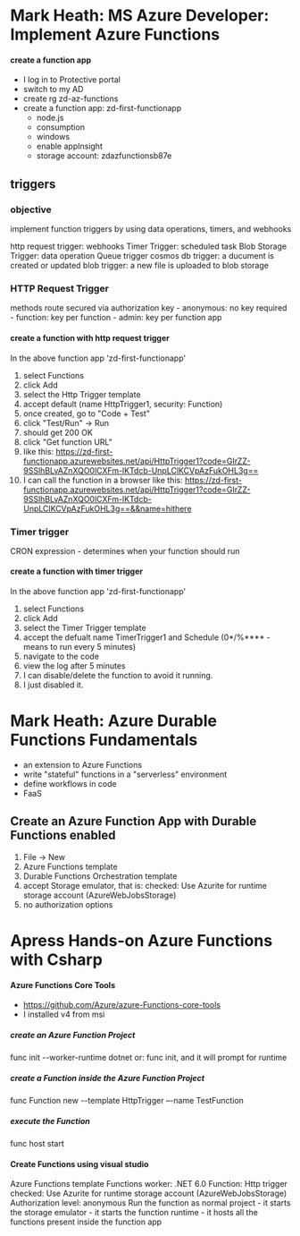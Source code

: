 # Mark Heath: MS Azure Developer: Implement Azure Functions

#### create a function app
- I log in to Protective portal
- switch to my AD
- create rg zd-az-functions
- create a function app: zd-first-functionapp
	- node.js
	- consumption
	- windows
	- enable appInsight
	- storage account: zdazfunctionsb87e


## triggers
### objective
implement function triggers by using data operations, timers, and webhooks


http request trigger: webhooks
Timer Trigger: scheduled task 
Blob Storage Trigger: data operation
Queue trigger
cosmos db trigger: a ducument is created or updated
blob trigger: a new file is uploaded to blob storage

### HTTP Request Trigger
methods
route
secured via authorization key
	- anonymous: no key required
	- function: key per function
	- admin: key per function app
#### create a function with http request trigger
In the above function app 'zd-first-functionapp'
1. select Functions
2. click Add
3. select the Http Trigger template
4. accept default (name HttpTrigger1, security: Function)
5. once created, go to "Code + Test"
6. click "Test/Run" -> Run
7. should get 200 OK
8. click "Get function URL"
9. like this: https://zd-first-functionapp.azurewebsites.net/api/HttpTrigger1?code=GIrZZ-9SSlhBLvAZnXQO0lCXFm-lKTdcb-UnpLClKCVpAzFukOHL3g==
10. I can call the function in a browser like this: https://zd-first-functionapp.azurewebsites.net/api/HttpTrigger1?code=GIrZZ-9SSlhBLvAZnXQO0lCXFm-lKTdcb-UnpLClKCVpAzFukOHL3g==&&name=hithere

### Timer trigger
CRON expression
	- determines when your function should run
#### create a function with timer trigger
In the above function app 'zd-first-functionapp'
1. select Functions
2. click Add
3. select the Timer Trigger template
4. accept the defualt name TimerTrigger1 and Schedule (0*/%**** - means to run every 5 minutes)
5. navigate to the code
6. view the log after 5 minutes
7. I can disable/delete the function to avoid it running.
8. I just disabled it.


# Mark Heath: Azure Durable Functions Fundamentals
- an extension to Azure Functions
- write "stateful" functions in a "serverless" environment
- define workflows in code
- FaaS

## Create an Azure Function App with Durable Functions enabled
1. File -> New
2. Azure Functions template
3. Durable Functions Orchestration template
4. accept Storage emulator, that is: checked: Use Azurite for runtime storage account (AzureWebJobsStorage)
5. no authorization options






# Apress Hands-on Azure Functions with Csharp

#### Azure Functions Core Tools
- https://github.com/Azure/azure-Functions-core-tools
- I installed v4 from msi

##### create an Azure Function Project
func init --worker-runtime dotnet
or: func init, and it will prompt for runtime

##### create a Function inside the Azure Function Project
func Function new --template HttpTrigger –-name TestFunction

##### execute the Function 
func host start


#### Create Functions using visual studio
Azure Functions template
Functions worker: .NET 6.0
Function: Http trigger
checked: Use Azurite for runtime storage account (AzureWebJobsStorage)
Authorization level: anonymous
Run the function as normal project
	- it starts the storage emulator
	- it starts the function runtime
	- it hosts all the functions present inside the function app


